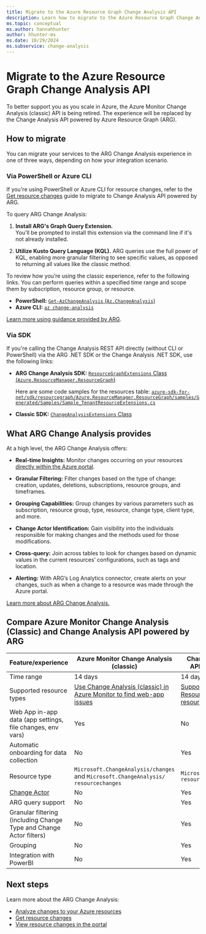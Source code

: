 ```yaml
---
title: Migrate to the Azure Resource Graph Change Analysis API
description: Learn how to migrate to the Azure Resource Graph Change Analysis and what it has to offer.
ms.topic: conceptual
ms.author: hannahhunter
author: hhunter-ms
ms.date: 10/29/2024
ms.subservice: change-analysis
---
```


# Migrate to the Azure Resource Graph Change Analysis API

To better support you as you scale in Azure, the Azure Monitor Change Analysis (classic) API is being retired. The experience will be replaced by the Change Analysis API powered by Azure Resource Graph (ARG).

## How to migrate

You can migrate your services to the ARG Change Analysis experience in one of three ways, depending on how your integration scenario. 

### Via PowerShell or Azure CLI

If you're using PowerShell or Azure CLI for resource changes, refer to the [Get resource changes](/azure/governance/resource-graph/changes/get-resource-changes) guide to migrate to Change Analysis API powered by ARG. 

To query ARG Change Analysis:

1.	**Install ARG's Graph Query Extension.**  
    You'll be prompted to install this extension via the command line if it's not already installed.

1.	**Utilize Kusto Query Language (KQL).** 
    ARG queries use the full power of KQL, enabling more granular filtering to see specific values, as opposed to returning all values like the classic method.

To review how you’re using the classic experience, refer to the following links. You can perform queries within a specified time range and scope them by subscription, resource group, or resource.

- **PowerShell:** [`Get-AzChangeAnalysis` (`Az.ChangeAnalysis`)](/powershell/module/az.changeanalysis/get-azchangeanalysis) 
- **Azure CLI:** [`az change-analysis`](/cli/azure/change-analysis)

[Learn more using guidance provided by ARG](/azure/governance/resource-graph/changes/get-resource-changes).

### Via SDK

If you're calling the Change Analysis REST API directly (without CLI or PowerShell) via the ARG .NET SDK or the Change Analysis .NET SDK, use the following links: 

- **ARG Change Analysis SDK:** [`ResourceGraphExtensions` Class (`Azure.ResourceManager.ResourceGraph`)](/dotnet/api/azure.resourcemanager.resourcegraph.resourcegraphextensions)

    Here are some code samples for the resources table: [`azure-sdk-for-net/sdk/resourcegraph/Azure.ResourceManager.ResourceGraph/samples/Generated/Samples/Sample_TenantResourceExtensions.cs`](https://github.com/Azure/azure-sdk-for-net/blob/main/sdk/resourcegraph/Azure.ResourceManager.ResourceGraph/samples/Generated/Samples/Sample_TenantResourceExtensions.cs) 

- **Classic SDK:** [`ChangeAnalysisExtensions` Class](/dotnet/api/azure.resourcemanager.changeanalysis.changeanalysisextensions) 

## What ARG Change Analysis provides 

At a high level, the ARG Change Analysis offers: 

- **Real-time Insights:** Monitor changes occurring on your resources [directly within the Azure portal](https://portal.azure.com/#view/Microsoft_Azure_OneInventory/ResourceChangesOverview.ReactView). 

- **Granular Filtering:** Filter changes based on the type of change: creation, updates, deletions, subscriptions, resource groups, and timeframes. 

- **Grouping Capabilities:** Group changes by various parameters such as subscription, resource group, type, resource, change type, client type, and more. 

- **Change Actor Identification:** Gain visibility into the individuals responsible for making changes and the methods used for those modifications. 

- **Cross-query:** Join across tables to look for changes based on dynamic values in the current resources’ configurations, such as tags and location.

- **Alerting:** With ARG’s Log Analytics connector, create alerts on your changes, such as when a change to a resource was made through the Azure portal.

[Learn more about ARG Change Analysis.](/azure/governance/resource-graph/changes/resource-graph-changes)  

## Compare Azure Monitor Change Analysis (Classic) and Change Analysis API powered by ARG

| Feature/experience | Azure Monitor Change Analysis (classic) | Change Analysis APIs from ARG | 
| ------------------ | ----------------------------- | --------------------------------------- |
| Time range | 14 days | 14 days |
| Supported resource types | [Use Change Analysis (classic) in Azure Monitor to find web-app issues](./change-analysis.md) | [Supported Azure Resource Manager resource types](/azure/governance/resource-graph/reference/supported-tables-resources) |
| Web App in-app data (app settings, file changes, env vars) | Yes | No |
| Automatic onboarding for data collection | No | Yes |
| Resource type | `Microsoft.ChangeAnalysis/changes` and `Microsoft.ChangeAnalysis/ resourcechanges` | `Microsoft.Resources/ resources` |
| [Change Actor](/azure/governance/resource-graph/changes/get-resource-changes) | No | Yes |
| ARG query support | No | Yes |
| Granular filtering (including Change Type and Change Actor filters) | No | Yes |
| Grouping | No | Yes |
| Integration with PowerBI | No | Yes |

## Next steps

Learn more about the ARG Change Analysis:
- [Analyze changes to your Azure resources](/azure/governance/resource-graph/changes/resource-graph-changes)
- [Get resource changes](/azure/governance/resource-graph/changes/get-resource-changes)
- [View resource changes in the portal](/azure/governance/resource-graph/changes/view-resource-changes)
